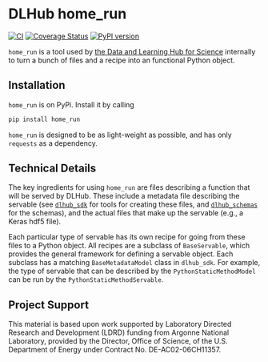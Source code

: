 # DLHub home_run

[![CI](https://github.com/DLHub-Argonne/home_run/actions/workflows/CI.yml/badge.svg)](https://github.com/DLHub-Argonne/home_run/actions/workflows/CI.yml)
[![Coverage Status](https://coveralls.io/repos/github/DLHub-Argonne/home_run/badge.svg?branch=master)](https://coveralls.io/github/DLHub-Argonne/home_run?branch=master)
[![PyPI version](https://badge.fury.io/py/home-run.svg)](https://badge.fury.io/py/home-run)

`home_run` is a tool used by [the Data and Learning Hub for Science](https://www.dlhub.org) internally to turn a bunch of files and a recipe into an functional Python object. 

## Installation

`home_run` is on PyPi. Install it by calling

```bash
pip install home_run
```

`home_run` is designed to be as light-weight as possible, and has only `requests` as a dependency. 

## Technical Details

The key ingredients for using `home_run` are files describing a function that will be served by DLHub.
These include a metadata file describing the servable (see 
[`dlhub_sdk`](http://github.com/dlhub-argonne/dlhub_sdk) for tools for creating these files, 
and [`dlhub_schemas`](http://github.com/dlhub-argonne/dlhub_schemas) for the schemas), and
the actual files that make up the servable (e.g., a Keras hdf5 file).

Each particular type of servable has its own recipe for going from these files to a Python object.
All recipes are a subclass of `BaseServable`, which provides the general framework for defining a servable object.
Each subclass has a matching `BaseMetadataModel` class in `dlhub_sdk`.
For example, the type of servable that can be described by the `PythonStaticMethodModel` can be run by the `PythonStaticMethodServable`.
   
## Project Support
This material is based upon work supported by Laboratory Directed Research and Development (LDRD) funding from Argonne National Laboratory, provided by the Director, Office of Science, of the U.S. Department of Energy under Contract No. DE-AC02-06CH11357.
